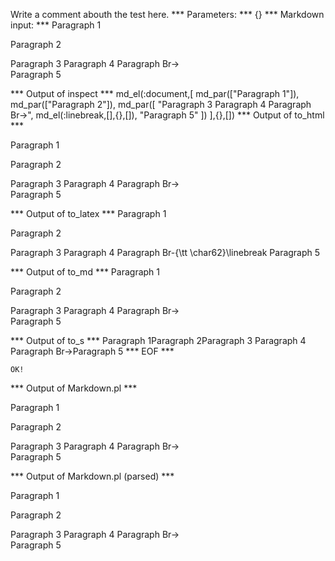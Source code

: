 Write a comment abouth the test here.
*** Parameters: ***
{}
*** Markdown input: ***
Paragraph 1

Paragraph 2


Paragraph 3
Paragraph 4
Paragraph Br->  
Paragraph 5


*** Output of inspect ***
md_el(:document,[
	md_par(["Paragraph 1"]),
	md_par(["Paragraph 2"]),
	md_par([
		"Paragraph 3 Paragraph 4 Paragraph Br->",
		md_el(:linebreak,[],{},[]),
		"Paragraph 5"
	])
],{},[])
*** Output of to_html ***

<p>Paragraph 1</p>

<p>Paragraph 2</p>

<p>Paragraph 3 Paragraph 4 Paragraph Br-&gt;<br />
Paragraph 5</p>

*** Output of to_latex ***
Paragraph 1

Paragraph 2

Paragraph 3 Paragraph 4 Paragraph Br-{\tt \char62}\linebreak Paragraph 5


*** Output of to_md ***
Paragraph 1

Paragraph 2

Paragraph 3 Paragraph 4 Paragraph Br->  
Paragraph 5


*** Output of to_s ***
Paragraph 1Paragraph 2Paragraph 3 Paragraph 4 Paragraph Br->Paragraph 5
*** EOF ***



	OK!



*** Output of Markdown.pl ***
<p>Paragraph 1</p>

<p>Paragraph 2</p>

<p>Paragraph 3
Paragraph 4
Paragraph Br-> <br />
Paragraph 5</p>

*** Output of Markdown.pl (parsed) ***
<p>Paragraph 1</p
    ><p>Paragraph 2</p
    ><p>Paragraph 3
Paragraph 4
Paragraph Br-> <br
      />
Paragraph 5</p
  >